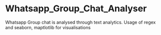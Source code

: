 # Whatsapp_Group_Chat_Analyser
Whatsapp Group chat is analysed through text analytics. Usage of regex and seaborn, maptlotlib for visualisations
